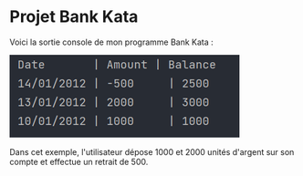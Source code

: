 # Projet Bank Kata

Voici la sortie console de mon programme Bank Kata :

![Mon image](images/img.png)

Dans cet exemple, l'utilisateur dépose 1000 et 2000 unités d'argent sur son compte et effectue un retrait de 500.
